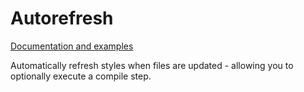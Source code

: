 # Autorefresh

[Documentation and examples](http://jsguy.github.io/autorefresh)

Automatically refresh styles when files are updated - allowing you to optionally execute a compile step.
